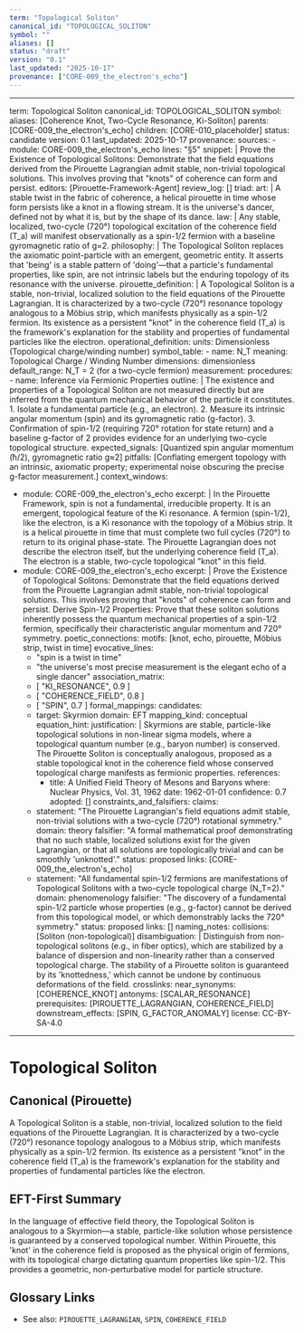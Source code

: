 ```yaml
---
term: "Topological Soliton"
canonical_id: "TOPOLOGICAL_SOLITON"
symbol: ""
aliases: []
status: "draft"
version: "0.1"
last_updated: "2025-10-17"
provenance: ["CORE-009_the_electron's_echo"]
---
```


---
term: Topological Soliton
canonical_id: TOPOLOGICAL_SOLITON
symbol: 
aliases: [Coherence Knot, Two-Cycle Resonance, Ki-Soliton]
parents: [CORE-009_the_electron's_echo]
children: [CORE-010_placeholder]
status: candidate
version: 0.1
last_updated: 2025-10-17
provenance:
  sources:
    - module: CORE-009_the_electron's_echo
      lines: "§5"
      snippet: |
        Prove the Existence of Topological Solitons: Demonstrate that the field equations derived from the Pirouette Lagrangian admit stable, non-trivial topological solutions. This involves proving that "knots" of coherence can form and persist.
  editors: [Pirouette-Framework-Agent]
  review_log: []
triad:
  art: |
    A stable twist in the fabric of coherence, a helical pirouette in time whose form persists like a knot in a flowing stream. It is the universe's dancer, defined not by what it is, but by the shape of its dance.
  law: |
    Any stable, localized, two-cycle (720°) topological excitation of the coherence field (T_a) will manifest observationally as a spin-1/2 fermion with a baseline gyromagnetic ratio of g=2.
  philosophy: |
    The Topological Soliton replaces the axiomatic point-particle with an emergent, geometric entity. It asserts that 'being' is a stable pattern of 'doing'—that a particle's fundamental properties, like spin, are not intrinsic labels but the enduring topology of its resonance with the universe.
pirouette_definition: |
  A Topological Soliton is a stable, non-trivial, localized solution to the field equations of the Pirouette Lagrangian. It is characterized by a two-cycle (720°) resonance topology analogous to a Möbius strip, which manifests physically as a spin-1/2 fermion. Its existence as a persistent "knot" in the coherence field (T_a) is the framework's explanation for the stability and properties of fundamental particles like the electron.
operational_definition:
  units: Dimensionless (Topological charge/winding number)
  symbol_table:
    - name: N_T
      meaning: Topological Charge / Winding Number
      dimensions: dimensionless
      default_range: N_T = 2 (for a two-cycle fermion)
  measurement:
    procedures:
      - name: Inference via Fermionic Properties
        outline: |
          The existence and properties of a Topological Soliton are not measured directly but are inferred from the quantum mechanical behavior of the particle it constitutes.
          1. Isolate a fundamental particle (e.g., an electron).
          2. Measure its intrinsic angular momentum (spin) and its gyromagnetic ratio (g-factor).
          3. Confirmation of spin-1/2 (requiring 720° rotation for state return) and a baseline g-factor of 2 provides evidence for an underlying two-cycle topological structure.
        expected_signals: [Quantized spin angular momentum (ħ/2), gyromagnetic ratio g≈2]
        pitfalls: [Conflating emergent topology with an intrinsic, axiomatic property; experimental noise obscuring the precise g-factor measurement.]
context_windows:
  - module: CORE-009_the_electron's_echo
    excerpt: |
      In the Pirouette Framework, spin is not a fundamental, irreducible property. It is an emergent, topological feature of the Ki resonance. A fermion (spin-1/2), like the electron, is a Ki resonance with the topology of a Möbius strip. It is a helical pirouette in time that must complete two full cycles (720°) to return to its original phase-state. The Pirouette Lagrangian does not describe the electron itself, but the underlying coherence field (T_a). The electron is a stable, two-cycle topological "knot" in this field.
  - module: CORE-009_the_electron's_echo
    excerpt: |
      Prove the Existence of Topological Solitons: Demonstrate that the field equations derived from the Pirouette Lagrangian admit stable, non-trivial topological solutions. This involves proving that "knots" of coherence can form and persist. Derive Spin-1/2 Properties: Prove that these soliton solutions inherently possess the quantum mechanical properties of a spin-1/2 fermion, specifically their characteristic angular momentum and 720° symmetry.
poetic_connections:
  motifs: [knot, echo, pirouette, Möbius strip, twist in time]
  evocative_lines:
    - "spin is a twist in time"
    - "the universe's most precise measurement is the elegant echo of a single dancer"
  association_matrix:
    - [ "KI_RESONANCE", 0.9 ]
    - [ "COHERENCE_FIELD", 0.8 ]
    - [ "SPIN", 0.7 ]
formal_mappings:
  candidates:
    - target: Skyrmion
      domain: EFT
      mapping_kind: conceptual
      equation_hint: 
      justification: |
        Skyrmions are stable, particle-like topological solutions in non-linear sigma models, where a topological quantum number (e.g., baryon number) is conserved. The Pirouette Soliton is conceptually analogous, proposed as a stable topological knot in the coherence field whose conserved topological charge manifests as fermionic properties.
      references:
        - title: A Unified Field Theory of Mesons and Baryons
          where: Nuclear Physics, Vol. 31, 1962
          date: 1962-01-01
      confidence: 0.7
  adopted: []
constraints_and_falsifiers:
  claims:
    - statement: "The Pirouette Lagrangian's field equations admit stable, non-trivial solutions with a two-cycle (720°) rotational symmetry."
      domain: theory
      falsifier: "A formal mathematical proof demonstrating that no such stable, localized solutions exist for the given Lagrangian, or that all solutions are topologically trivial and can be smoothly 'unknotted'."
      status: proposed
      links: [CORE-009_the_electron's_echo]
    - statement: "All fundamental spin-1/2 fermions are manifestations of Topological Solitons with a two-cycle topological charge (N_T=2)."
      domain: phenomenology
      falsifier: "The discovery of a fundamental spin-1/2 particle whose properties (e.g., g-factor) cannot be derived from this topological model, or which demonstrably lacks the 720° symmetry."
      status: proposed
      links: []
naming_notes:
  collisions: [Soliton (non-topological)]
  disambiguation: |
    Distinguish from non-topological solitons (e.g., in fiber optics), which are stabilized by a balance of dispersion and non-linearity rather than a conserved topological charge. The stability of a Pirouette soliton is guaranteed by its 'knottedness,' which cannot be undone by continuous deformations of the field.
crosslinks:
  near_synonyms: [COHERENCE_KNOT]
  antonyms: [SCALAR_RESONANCE]
  prerequisites: [PIROUETTE_LAGRANGIAN, COHERENCE_FIELD]
  downstream_effects: [SPIN, G_FACTOR_ANOMALY]
license: CC-BY-SA-4.0
---

# Topological Soliton

## Canonical (Pirouette)
A Topological Soliton is a stable, non-trivial, localized solution to the field equations of the Pirouette Lagrangian. It is characterized by a two-cycle (720°) resonance topology analogous to a Möbius strip, which manifests physically as a spin-1/2 fermion. Its existence as a persistent "knot" in the coherence field (T_a) is the framework's explanation for the stability and properties of fundamental particles like the electron.

## EFT-First Summary
In the language of effective field theory, the Topological Soliton is analogous to a Skyrmion—a stable, particle-like solution whose persistence is guaranteed by a conserved topological number. Within Pirouette, this 'knot' in the coherence field is proposed as the physical origin of fermions, with its topological charge dictating quantum properties like spin-1/2. This provides a geometric, non-perturbative model for particle structure.

## Glossary Links
- See also: `PIROUETTE_LAGRANGIAN`, `SPIN`, `COHERENCE_FIELD`